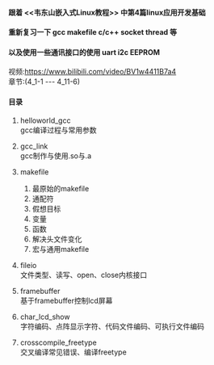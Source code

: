 #### 跟着 <<韦东山嵌入式Linux教程>> 中第4篇linux应用开发基础  
#### 重新复习一下 gcc makefile c/c++ socket thread 等  
#### 以及使用一些通讯接口的使用 uart i2c EEPROM  
视频:https://www.bilibili.com/video/BV1w4411B7a4  
章节:(4_1-1 --- 4_11-6)

#### 目录
1. helloworld_gcc  
gcc编译过程与常用参数

2. gcc_link  
gcc制作与使用.so与.a

3. makefile  
    1. 最原始的makefile  
    2. 通配符  
    3. 假想目标
    4. 变量
    5. 函数
    6. 解决头文件变化
    7. 宏与通用makefile  
  
4. fileio  
文件类型、读写、open、close内核接口

5. framebuffer  
基于framebuffer控制lcd屏幕

6. char_lcd_show  
字符编码、点阵显示字符、代码文件编码、可执行文件编码  

7. crosscompile_freetype  
交叉编译常见错误、编译freetype
